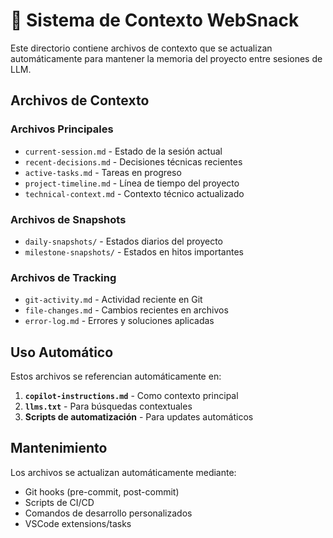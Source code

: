 # 📁 Sistema de Contexto WebSnack

Este directorio contiene archivos de contexto que se actualizan automáticamente para mantener la memoria del proyecto entre sesiones de LLM.

## **Archivos de Contexto**

### **Archivos Principales**

- `current-session.md` - Estado de la sesión actual
- `recent-decisions.md` - Decisiones técnicas recientes
- `active-tasks.md` - Tareas en progreso
- `project-timeline.md` - Línea de tiempo del proyecto
- `technical-context.md` - Contexto técnico actualizado

### **Archivos de Snapshots**

- `daily-snapshots/` - Estados diarios del proyecto
- `milestone-snapshots/` - Estados en hitos importantes

### **Archivos de Tracking**

- `git-activity.md` - Actividad reciente en Git
- `file-changes.md` - Cambios recientes en archivos
- `error-log.md` - Errores y soluciones aplicadas

## **Uso Automático**

Estos archivos se referencian automáticamente en:

1. **`copilot-instructions.md`** - Como contexto principal
2. **`llms.txt`** - Para búsquedas contextuales
3. **Scripts de automatización** - Para updates automáticos

## **Mantenimiento**

Los archivos se actualizan automáticamente mediante:

- Git hooks (pre-commit, post-commit)
- Scripts de CI/CD
- Comandos de desarrollo personalizados
- VSCode extensions/tasks
